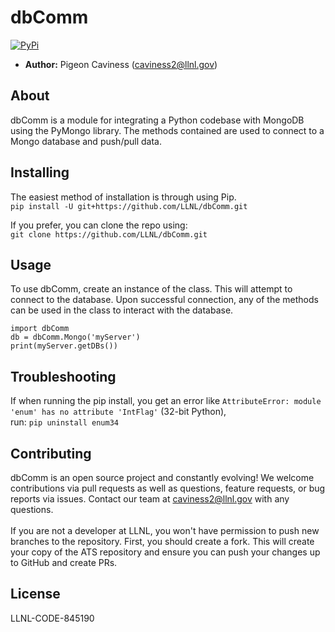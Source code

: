 # dbComm

[![PyPi](https://img.shields.io/pypi/v/hy.svg)](https://pypi.org/project/dbComm/)

- **Author:** Pigeon Caviness ([caviness2@llnl.gov](mailto:caviness2@llnl.gov))

## About
dbComm is a module for integrating a Python codebase with MongoDB using the PyMongo library.
The methods contained are used to connect to a Mongo database and push/pull data.

## Installing
The easiest method of installation is through using Pip. <br>
`pip install -U git+https://github.com/LLNL/dbComm.git`

If you prefer, you can clone the repo using:<br>
`git clone https://github.com/LLNL/dbComm.git`

## Usage
To use dbComm, create an instance of the class. This will attempt to connect to the database.
Upon successful connection, any of the methods can be used in the class to interact with the database.
```
import dbComm
db = dbComm.Mongo('myServer')
print(myServer.getDBs())
```

## Troubleshooting
If when running the pip install, you get an error like `AttributeError: module 'enum' has no attribute 'IntFlag'` 
(32-bit Python),<br> 
run: `pip uninstall enum34`

## Contributing
dbComm is an open source project and constantly evolving! 
We welcome contributions via pull requests as well as questions, feature requests, or bug reports via issues. 
Contact our team at caviness2@llnl.gov with any questions. <br><br>
If you are not a developer at LLNL, you won't have permission to push new branches to the repository. 
First, you should create a fork. 
This will create your copy of the ATS repository and ensure you can push your changes up to GitHub and create PRs.

## License
LLNL-CODE-845190<br>
<!---SPDX-License-Identifier: MIT-->